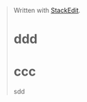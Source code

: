 


> Written with [StackEdit](https://stackedit.io/).
> # ddd
> # ccc
> sdd
<!--stackedit_data:
eyJoaXN0b3J5IjpbMTU4MDM4NjUxMiw3MzA5OTgxMTZdfQ==
-->
